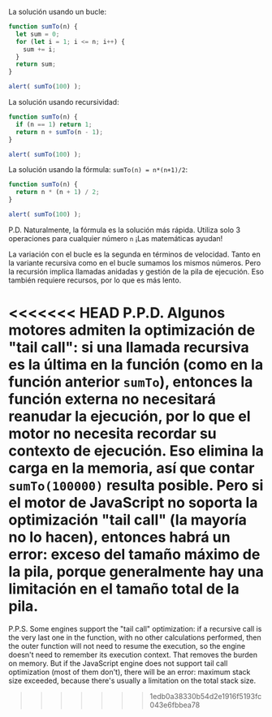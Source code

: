 La solución usando un bucle:

```js run
function sumTo(n) {
  let sum = 0;
  for (let i = 1; i <= n; i++) {
    sum += i;
  }
  return sum;
}

alert( sumTo(100) );
```

La solución usando recursividad:

```js run
function sumTo(n) {
  if (n == 1) return 1;
  return n + sumTo(n - 1);
}

alert( sumTo(100) );
```

La solución usando la fórmula: `sumTo(n) = n*(n+1)/2`:

```js run
function sumTo(n) {
  return n * (n + 1) / 2;
}

alert( sumTo(100) );
```

P.D. Naturalmente, la fórmula es la solución más rápida. Utiliza solo 3 operaciones para cualquier número `n` ¡Las matemáticas ayudan!

La variación con el bucle es la segunda en términos de velocidad. Tanto en la variante recursiva como en el bucle sumamos los mismos números. Pero la recursión implica llamadas anidadas y gestión de la pila de ejecución. Eso también requiere recursos, por lo que es más lento.

<<<<<<< HEAD
P.P.D. Algunos motores admiten la optimización de "tail call": si una llamada recursiva es la última en la función (como en la función anterior `sumTo`), entonces la función externa no necesitará reanudar la ejecución, por lo que el motor no necesita recordar su contexto de ejecución. Eso elimina la carga en la memoria, así que contar `sumTo(100000)` resulta posible. Pero si el motor de JavaScript no soporta la optimización "tail call" (la mayoría no lo hacen), entonces habrá  un error: exceso del tamaño máximo de la pila, porque generalmente hay una limitación en el tamaño total de la pila.
=======
P.P.S. Some engines support the "tail call" optimization: if a recursive call is the very last one in the function, with no other calculations performed, then the outer function will not need to resume the execution, so the engine doesn't need to remember its execution context. That removes the burden on memory. But if the JavaScript engine does not support tail call optimization (most of them don't), there will be an error: maximum stack size exceeded, because there's usually a limitation on the total stack size.
>>>>>>> 1edb0a38330b54d2e1916f5193fc043e6fbbea78
